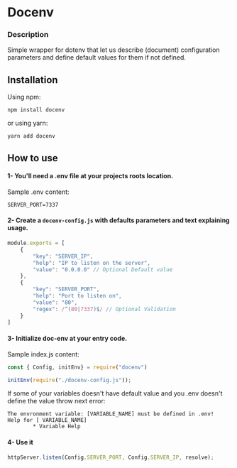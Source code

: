 
# Docenv

### Description

Simple wrapper for dotenv that let us describe (document) configuration parameters and define default values for them if not defined.

## Installation

Using npm:

```shell
npm install docenv
```

or using yarn:

```shell
yarn add docenv
```

## How to use

#### 1- You'll need a .env file at your projects roots location.

Sample .env content:

```shell
SERVER_PORT=7337
```

#### 2- Create a `docenv-config.js` with defaults parameters and text explaining usage.

```javascript
module.exports = [
	{
		"key": "SERVER_IP",
		"help": "IP to listen on the server",
		"value": "0.0.0.0" // Optional Default value
	},
	{
		"key": "SERVER_PORT",
		"help": "Port to listen on",
		"value": "80",
		"regex": /^(80|7337)$/ // Optional Validation
	}
]
```

#### 3- Initialize doc-env at your entry code.
Sample index.js content:
```javascript
const { Config, initEnv} = require("docenv")

initEnv(require("./docenv-config.js"));
```
If some of your variables doesn't have default value and you .env doesn't define the value throw next error: 
```shell
The envronment variable: [VARIABLE_NAME] must be defined in .env!
Help for [ VARIABLE_NAME]
        * Variable Help
```

#### 4- Use it
```javascript
httpServer.listen(Config.SERVER_PORT, Config.SERVER_IP, resolve);
```
